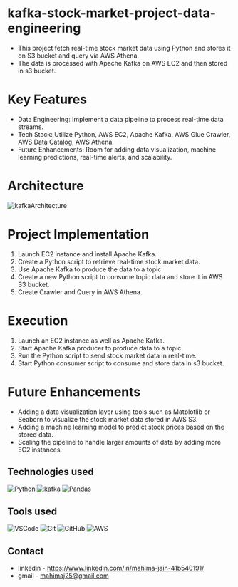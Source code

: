 # kafka-stock-market-project-data-engineering

- This project fetch real-time stock market data using Python and stores it on S3 bucket and query via AWS Athena.
- The data is processed with Apache Kafka on AWS EC2 and then stored in s3 bucket.

# Key Features
- Data Engineering: Implement a data pipeline to process real-time data streams.
- Tech Stack: Utilize Python, AWS EC2, Apache Kafka, AWS Glue Crawler, AWS Data Catalog, AWS Athena.
- Future Enhancements: Room for adding data visualization, machine learning predictions, real-time alerts, and scalability.

# Architecture
![kafkaArchitecture](https://drive.google.com/uc?export=view&id=1v3cUGDaArAryU9Uc-etFdDNX8EHJdsS8)

# Project Implementation
1. Launch EC2 instance and install Apache Kafka.
2. Create a Python script to retrieve real-time stock market data.
3. Use Apache Kafka to produce the data to a topic.
4. Create a new Python script to consume topic data and store it in AWS S3 bucket.
5. Create Crawler and Query in AWS Athena.

# Execution
1. Launch an EC2 instance as well as Apache Kafka.
2. Start Apache Kafka producer to produce data to a topic.
3. Run the Python script to send stock market data in real-time.
4. Start Python consumer script to consume and store data in s3 bucket.

# Future Enhancements
- Adding a data visualization layer using tools such as Matplotlib or Seaborn to visualize the stock market data stored in AWS S3.
- Adding a machine learning model to predict stock prices based on the stored data.
- Scaling the pipeline to handle larger amounts of data by adding more EC2 instances.

## **Technologies used**
![Python](https://img.shields.io/badge/python-3670A0?style=for-the-badge&logo=python&logoColor=ffdd54)
![kafka](https://img.shields.io/badge/Apache_Kafka-231F20?style=for-the-badge&logo=apache-kafka&logoColor=white)
![Pandas](https://img.shields.io/badge/pandas-%23150458.svg?style=for-the-badge&logo=pandas&logoColor=white)

## **Tools used**
![VSCode](https://img.shields.io/badge/VSCode-0078D4?style=for-the-badge&logo=visual%20studio%20code&logoColor=white)
![Git](https://img.shields.io/badge/git-%23F05033.svg?style=for-the-badge&logo=git&logoColor=white)
![GitHub](https://img.shields.io/badge/github-%23121011.svg?style=for-the-badge&logo=github&logoColor=white)
![AWS](https://img.shields.io/badge/Amazon_AWS-FF9900?style=for-the-badge&logo=amazonaws&logoColor=white)
## Contact

- linkedin - https://www.linkedin.com/in/mahima-jain-41b540191/
- gmail - mahimaj25@gmail.com
